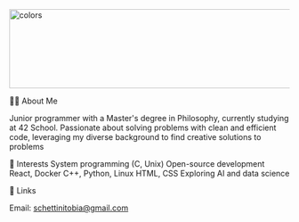 <img width="920" height="142" alt="colors" src="https://github.com/user-attachments/assets/fd64f639-3a18-45ec-8001-b1debf94e3f6" />

👨‍💻 About Me

Junior programmer with a Master's degree in Philosophy, currently studying at 42 School.
Passionate about solving problems with clean and efficient code, leveraging my diverse background to find creative solutions to problems

🌟 Interests
System programming (C, Unix)
Open-source development
React, Docker
C++, Python, Linux
HTML, CSS
Exploring AI and data science

🔗 Links

Email: schettinitobia@gmail.com
